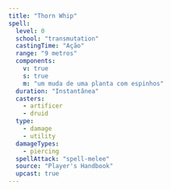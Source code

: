 ```yaml
---
title: "Thorn Whip"
spell:
  level: 0
  school: "transmutation"
  castingTime: "Ação"
  range: "9 metros"
  components:
    v: true
    s: true
    m: "um muda de uma planta com espinhos"
  duration: "Instantânea"
  casters:
    - artificer
    - druid
  type:
    - damage
    - utility
  damageTypes:
    - piercing
  spellAttack: "spell-melee"
  source: "Player's Handbook"
  upcast: true
---
```

